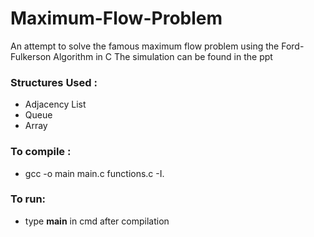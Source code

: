 # Maximum-Flow-Problem
An attempt to solve the famous maximum flow problem using the Ford-Fulkerson Algorithm in C
The simulation can be found in the ppt 

### Structures Used :
- Adjacency List 
- Queue
- Array

### To compile :
- gcc -o main main.c functions.c -I.

### To run: 
- type **main** in cmd after compilation